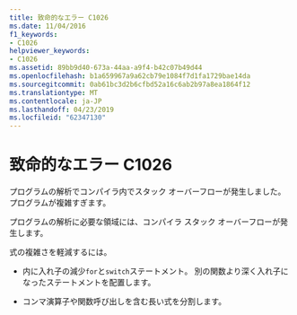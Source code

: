 ```yaml
---
title: 致命的なエラー C1026
ms.date: 11/04/2016
f1_keywords:
- C1026
helpviewer_keywords:
- C1026
ms.assetid: 89bb9d40-673a-44aa-a9f4-b42c07b49d44
ms.openlocfilehash: b1a659967a9a62cb79e1084f7d1fa1729bae14da
ms.sourcegitcommit: 0ab61bc3d2b6cfbd52a16c6ab2b97a8ea1864f12
ms.translationtype: MT
ms.contentlocale: ja-JP
ms.lasthandoff: 04/23/2019
ms.locfileid: "62347130"
---
```

# <a name="fatal-error-c1026"></a>致命的なエラー C1026

プログラムの解析でコンパイラ内でスタック オーバーフローが発生しました。プログラムが複雑すぎます。

プログラムの解析に必要な領域には、コンパイラ スタック オーバーフローが発生します。

式の複雑さを軽減するには。

- 内に入れ子の減少`for`と`switch`ステートメント。 別の関数より深く入れ子になったステートメントを配置します。

- コンマ演算子や関数呼び出しを含む長い式を分割します。